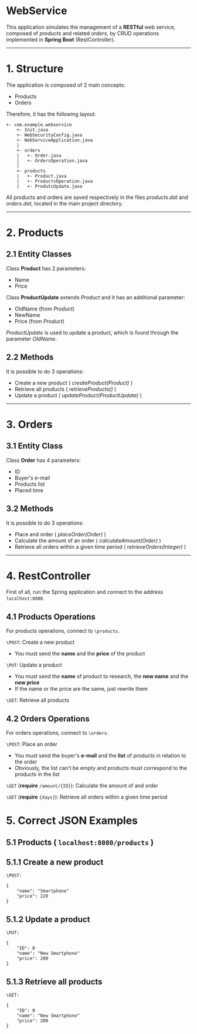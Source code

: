 # WebService

This application simulates the management of a **RESTful** web service, composed of *products* and related *orders*,
by CRUD operations implemented in **Spring Boot** (RestController).

---
# 1. Structure

The application is composed of 2 main concepts:
* Products
* Orders

Therefore, it has the following layout:

```
+- com.example.webservice
    +- Init.java
    +- WebSecurityConfig.java
    +- WebServiceApplication.java
    |
    +- orders
    |   +- Order.java
    |   +- OrdersOperation.java
    |
    +- products
    |   +- Product.java
    |   +- ProductsOperation.java
    |   +- ProdutcUpdate.java
```

All products and orders are saved respectively in the files *products.dat* and *orders.dat*,
located in the main project directory.

---
# 2. Products

## 2.1 Entity Classes

Class **Product** has 2 parameters:
* Name
* Price

Class **ProductUpdate** extends *Product* and it has an additional parameter:
* OldName (from *Product*)
* NewName
* Price (from *Product*)

*ProductUpdate* is used to update a product, which is found through the parameter *OldName*.

## 2.2 Methods

It is possible to do 3 operations:
* Create a new product ( *createProduct(Product)* )
* Retrieve all products ( *retrieveProducts()* )
* Update a product ( *updateProduct(ProductUpdate)* )

---
# 3. Orders

## 3.1 Entity Class

Class **Order** has 4 parameters:
* ID
* Buyer's e-mail
* Products list
* Placed time

## 3.2 Methods

It is possible to do 3 operations:
* Place and order ( *placeOrder(Order)* )
* Calculate the amount of an order ( *calculateAmount(Order)* )
* Retrieve all orders within a given time period ( *retrieveOrders(Integer)* )

---
# 4. RestController

First of all, run the Spring application and connect to the address ```localhost:8080```.

## 4.1 Products Operations

For products operations, connect to ```\products```.

```\POST```: Create a new product
* You must send the **name** and the **price** of the product

```\PUT```: Update a product
* You must send the **name** of product to research, the **new name** and the **new price**
* If the name or the price are the same, just rewrite them

```\GET```: Retrieve all products

## 4.2 Orders Operations

For orders operations, connect to ```\orders```.

```\POST```: Place an order
* You must send the buyer's **e-mail** and the **list** of products in relation to the order
* Obviously, the list can't be empty and products must correspond to the products in the list

```\GET``` (**require** ```/amount/{ID}```): Calculate the amount of and order

```\GET``` (**require** ```{days}```): Retrieve all orders within a given time period

# 5. Correct JSON Examples

## 5.1 Products ( ```localhost:8080/products``` )

## 5.1.1 Create a new product

```\POST:```

```
{
    "name": "Smartphone"
    "price": 220
}
```

## 5.1.2 Update a product

```\PUT:```

```
{
    "ID": 0
    "name": "New Smartphone"
    "price": 200
}
```

## 5.1.3 Retrieve all products

```\GET:```

```
{
    "ID": 0
    "name": "New Smartphone"
    "price": 200
}
```
